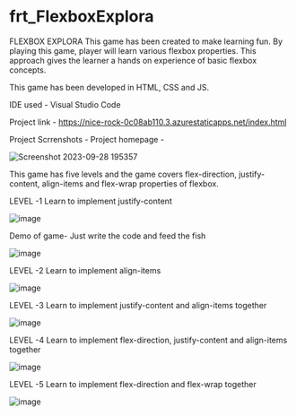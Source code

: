 # frt_FlexboxExplora
FLEXBOX EXPLORA 
This game has been created to make learning fun. By playing this game, player will learn various flexbox properties. This approach gives the learner a hands on experience of basic flexbox concepts.

This game has been developed in HTML, CSS and JS.

IDE used - Visual Studio Code

Project link - https://nice-rock-0c08ab110.3.azurestaticapps.net/index.html

Project Scrrenshots - 
Project homepage -


![Screenshot 2023-09-28 195357](https://github.com/Yukta026/frt_FlexboxExplora/assets/143731993/56fc9d0e-5c81-4ecb-b7cd-835e603f4ac1)


This game has five levels and the game covers flex-direction, justify-content, align-items and flex-wrap properties of flexbox.

LEVEL -1 Learn to implement justify-content

![image](https://github.com/Yukta026/frt_FlexboxExplora/assets/143731993/6e881c8d-8470-43c1-becd-02a6cc0e9b3e)



Demo of game-
Just write the code and feed the fish

![image](https://github.com/Yukta026/frt_FlexboxExplora/assets/143731993/28e6170b-7d92-49f1-8933-010ab7210dec)


LEVEL -2 Learn to implement align-items


![image](https://github.com/Yukta026/frt_FlexboxExplora/assets/143731993/75303882-3b88-4adb-bca8-9230a6a57ece)


LEVEL -3 Learn to implement justify-content and align-items together


![image](https://github.com/Yukta026/frt_FlexboxExplora/assets/143731993/d8fd8539-103d-4475-9ccd-5ad922ca24c4)


LEVEL -4 Learn to implement flex-direction, justify-content and align-items together

![image](https://github.com/Yukta026/frt_FlexboxExplora/assets/143731993/4e9584ce-206c-447c-9209-39276cf47482)


LEVEL -5 Learn to implement flex-direction and flex-wrap together

![image](https://github.com/Yukta026/frt_FlexboxExplora/assets/143731993/e71d6bd9-3d56-4a02-a3de-46da1cf9f351)

